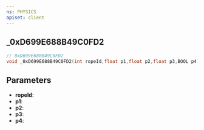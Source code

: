 ```yaml
---
ns: PHYSICS
apiset: client
---
```

## _0xD699E688B49C0FD2

```c
// 0xD699E688B49C0FD2
void _0xD699E688B49C0FD2(int ropeId,float p1,float p2,float p3,BOOL p4);
```


## Parameters
* **ropeId**:
* **p1**:
* **p2**:
* **p3**:
* **p4**:



